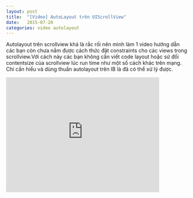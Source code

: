 ```yaml
---
layout: post
title:  "[Video] AutoLayout trên UIScrollView"
date:   2015-07-20
categories: video autolayout
---
```

Autolayout trên scrollview khá là rắc rối nên mình làm 1 video hướng dẫn các bạn còn chưa nắm được cách thức đặt constraints cho các views trong scrollview.Với cách này các bạn không cần viết code layout hoặc sử đổi contentsize của scrollview lúc run time như một số cách khác trên mạng. Chỉ cần hiểu và dùng thuần autolayout trên IB là đã có thể xử lý được.
<iframe width="420" height="315" src="https://www.youtube.com/embed/RPyWeqAVna0" frameborder="0" allowfullscreen></iframe>
